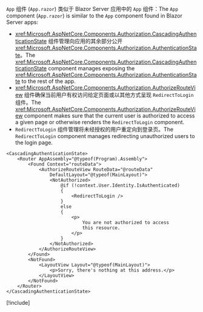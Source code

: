 <span data-ttu-id="00f22-101">`App` 组件 (`App.razor`) 类似于 Blazor Server 应用中的 `App` 组件：</span><span class="sxs-lookup"><span data-stu-id="00f22-101">The `App` component (`App.razor`) is similar to the `App` component found in Blazor Server apps:</span></span>

* <span data-ttu-id="00f22-102"><xref:Microsoft.AspNetCore.Components.Authorization.CascadingAuthenticationState> 组件管理向应用的其余部分公开 <xref:Microsoft.AspNetCore.Components.Authorization.AuthenticationState>。</span><span class="sxs-lookup"><span data-stu-id="00f22-102">The <xref:Microsoft.AspNetCore.Components.Authorization.CascadingAuthenticationState> component manages exposing the <xref:Microsoft.AspNetCore.Components.Authorization.AuthenticationState> to the rest of the app.</span></span>
* <span data-ttu-id="00f22-103"><xref:Microsoft.AspNetCore.Components.Authorization.AuthorizeRouteView> 组件确保当前用户有权访问给定页面或以其他方式呈现 `RedirectToLogin` 组件。</span><span class="sxs-lookup"><span data-stu-id="00f22-103">The <xref:Microsoft.AspNetCore.Components.Authorization.AuthorizeRouteView> component makes sure that the current user is authorized to access a given page or otherwise renders the `RedirectToLogin` component.</span></span>
* <span data-ttu-id="00f22-104">`RedirectToLogin` 组件管理将未经授权的用户重定向到登录页。</span><span class="sxs-lookup"><span data-stu-id="00f22-104">The `RedirectToLogin` component manages redirecting unauthorized users to the login page.</span></span>

```razor
<CascadingAuthenticationState>
    <Router AppAssembly="@typeof(Program).Assembly">
        <Found Context="routeData">
            <AuthorizeRouteView RouteData="@routeData" 
                DefaultLayout="@typeof(MainLayout)">
                <NotAuthorized>
                    @if (!context.User.Identity.IsAuthenticated)
                    {
                        <RedirectToLogin />
                    }
                    else
                    {
                        <p>
                            You are not authorized to access 
                            this resource.
                        </p>
                    }
                </NotAuthorized>
            </AuthorizeRouteView>
        </Found>
        <NotFound>
            <LayoutView Layout="@typeof(MainLayout)">
                <p>Sorry, there's nothing at this address.</p>
            </LayoutView>
        </NotFound>
    </Router>
</CascadingAuthenticationState>
```

[!include[](../prefer-exact-matches.md)]
